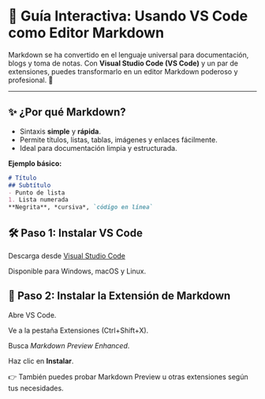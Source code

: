 # 📘 Guía Interactiva: Usando VS Code como Editor Markdown  

Markdown se ha convertido en el lenguaje universal para documentación, blogs y toma de notas. Con **Visual Studio Code (VS Code)** y un par de extensiones, puedes transformarlo en un editor Markdown poderoso y profesional. 🚀  

---

## ✨ ¿Por qué Markdown?
- Sintaxis **simple** y **rápida**.  
- Permite títulos, listas, tablas, imágenes y enlaces fácilmente.  
- Ideal para documentación limpia y estructurada.  

**Ejemplo básico:**  
```markdown
# Título  
## Subtítulo  
- Punto de lista  
1. Lista numerada  
**Negrita**, *cursiva*, `código en línea`
```

## 🛠️ Paso 1: Instalar VS Code

Descarga desde [Visual Studio Code](https://code.visualstudio.com/)

Disponible para Windows, macOS y Linux.

## 🔌 Paso 2: Instalar la Extensión de Markdown

Abre VS Code.

Ve a la pestaña Extensiones (Ctrl+Shift+X).

Busca *Markdown Preview Enhanced*.

Haz clic en **Instalar**.

👉 También puedes probar Markdown Preview u otras extensiones según tus necesidades.
